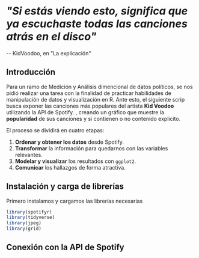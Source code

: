 
# *"Si estás viendo esto, significa que ya escuchaste todas las canciones atrás en el disco"* 

-- KidVoodoo, en  "La explicación"

## Introducción

Para un ramo de Medición y Análisis dimencional de datos políticos, se nos pidió realizar una tarea con la finalidad de practicar habilidades de manipulación de datos y visualización en R. Ante esto, el siguiente scrip busca exponer las canciones más populares del artista **Kid Voodoo** utilizando la API de Spotify.  , creando un gráfico que muestre la **popularidad** de sus canciones y si contienen o no contenido explícito.

El proceso se dividirá en cuatro etapas:  
1. **Ordenar y obtener los datos** desde Spotify.  
2. **Transformar** la información para quedarnos con las variables relevantes.  
3. **Modelar y visualizar** los resultados con `ggplot2`.  
4. **Comunicar** los hallazgos de forma atractiva.

## Instalación y carga de librerías

Primero instalamos y cargamos las librerías necesarias 

```r
library(spotifyr)
library(tidyverse)
library(jpeg)
library(grid)
```
## Conexión con la API de Spotify


